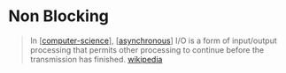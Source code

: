 # Non Blocking

> In [[computer-science]], [[asynchronous]] I/O is a form of input/output processing that permits other processing to continue before the transmission has finished. [wikipedia][1]

[1]: https://en.wikipedia.org/wiki/Asynchronous_I/O
[//begin]: # "Autogenerated link references for markdown compatibility"
[computer-science]: computer-science "Computer Science"
[asynchronous]: asynchronous "Asynchronous"
[//end]: # "Autogenerated link references"
